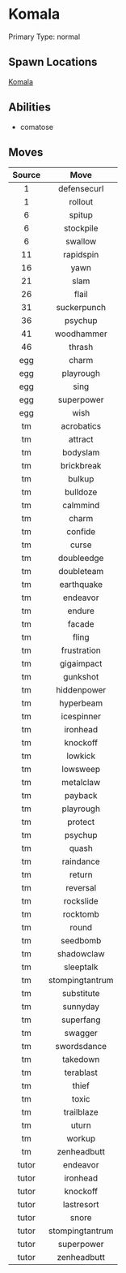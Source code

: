 # Komala  
Primary Type: normal  
  
## Spawn Locations  
[Komala](/data/spawn_presets/komala.md)  
  
## Abilities  
  * comatose
  
  
## Moves  
  
| Source | Move |  
|:---:|:---:|  
| 1 | defensecurl |  
| 1 | rollout |  
| 6 | spitup |  
| 6 | stockpile |  
| 6 | swallow |  
| 11 | rapidspin |  
| 16 | yawn |  
| 21 | slam |  
| 26 | flail |  
| 31 | suckerpunch |  
| 36 | psychup |  
| 41 | woodhammer |  
| 46 | thrash |  
| egg | charm |  
| egg | playrough |  
| egg | sing |  
| egg | superpower |  
| egg | wish |  
| tm | acrobatics |  
| tm | attract |  
| tm | bodyslam |  
| tm | brickbreak |  
| tm | bulkup |  
| tm | bulldoze |  
| tm | calmmind |  
| tm | charm |  
| tm | confide |  
| tm | curse |  
| tm | doubleedge |  
| tm | doubleteam |  
| tm | earthquake |  
| tm | endeavor |  
| tm | endure |  
| tm | facade |  
| tm | fling |  
| tm | frustration |  
| tm | gigaimpact |  
| tm | gunkshot |  
| tm | hiddenpower |  
| tm | hyperbeam |  
| tm | icespinner |  
| tm | ironhead |  
| tm | knockoff |  
| tm | lowkick |  
| tm | lowsweep |  
| tm | metalclaw |  
| tm | payback |  
| tm | playrough |  
| tm | protect |  
| tm | psychup |  
| tm | quash |  
| tm | raindance |  
| tm | return |  
| tm | reversal |  
| tm | rockslide |  
| tm | rocktomb |  
| tm | round |  
| tm | seedbomb |  
| tm | shadowclaw |  
| tm | sleeptalk |  
| tm | stompingtantrum |  
| tm | substitute |  
| tm | sunnyday |  
| tm | superfang |  
| tm | swagger |  
| tm | swordsdance |  
| tm | takedown |  
| tm | terablast |  
| tm | thief |  
| tm | toxic |  
| tm | trailblaze |  
| tm | uturn |  
| tm | workup |  
| tm | zenheadbutt |  
| tutor | endeavor |  
| tutor | ironhead |  
| tutor | knockoff |  
| tutor | lastresort |  
| tutor | snore |  
| tutor | stompingtantrum |  
| tutor | superpower |  
| tutor | zenheadbutt |  
  
